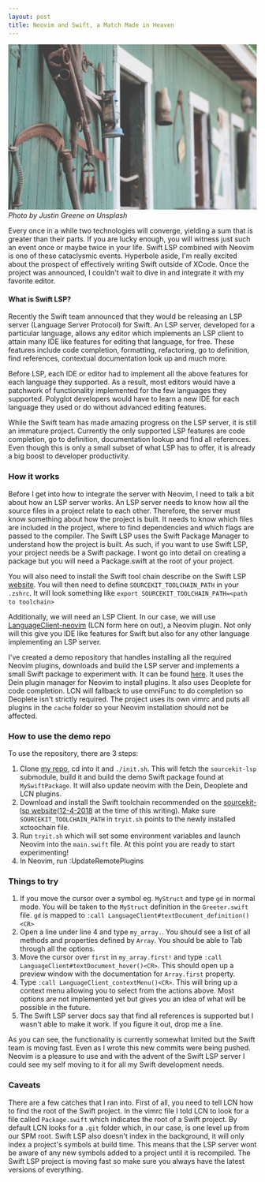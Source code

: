 ```yaml
---
layout: post
title: Neovim and Swift, a Match Made in Heaven
---
```

<img src="/images/fulls/justin-greene-137326-unsplash.jpg" class="fit image">
<em>Photo by Justin Greene on Unsplash</em>

Every once in a while two technologies will converge, yielding a sum that is greater than their parts. If you are lucky enough, you will witness just such an event once or maybe twice in your life. Swift LSP combined with Neovim is one of these cataclysmic events. Hyperbole aside, I'm really excited about the prospect of effectively writing Swift outside of XCode. Once the project was announced, I couldn't wait to dive in and integrate it with my favorite editor.

#### What is Swift LSP?
Recently the Swift team announced that they would be releasing an LSP server (Language Server Protocol) for Swift. An LSP server, developed for a particular language, allows any editor which implements an LSP client to attain many IDE like features for editing that language, for free. These features include code completion, formatting, refactoring, go to definition, find references, contextual documentation look up and much more.

Before LSP, each IDE or editor had to implement all the above features for each language they supported. As a result, most editors would have a patchwork of functionality implemented for the few languages they supported. Polyglot developers would have to learn a new IDE for each language they used or do without advanced editing features.

While the Swift team has made amazing progress on the LSP server, it is still an immature project. Currently the only supported LSP features are code completion, go to definition, documentation lookup and find all references. Even though this is only a small subset of what LSP has to offer, it is already a big boost to developer productivity.

### How it works
Before I get into how to integrate the server with Neovim, I need to talk a bit about how an LSP server works. An LSP server needs to know how all the source files in a project relate to each other. Therefore, the server must know something about how the project is built. It needs to know which files are included in the project, where to find dependencies and which flags are passed to the compiler. The Swift LSP uses the Swift Package Manager to understand how the project is built. As such, if you want to use Swift LSP, your project needs be a Swift package. I wont go into detail on creating a package but you will need a Package.swift at the root of your project. 

You will also need to install the Swift tool chain describe on the Swift LSP [website](https://github.com/apple/sourcekit-lsp). You will then need to define `SOURCEKIT_TOOLCHAIN_PATH` in your `.zshrc`. It will look something like `export SOURCEKIT_TOOLCHAIN_PATH=<path to toolchain>`

Additionally, we will need an LSP Client. In our case, we will use [LanguageClient-neovim](https://github.com/autozimu/LanguageClient-neovim) (LCN form here on out), a Neovim plugin. Not only will this give you IDE like features for Swift but also for any other language implementing an LSP server.

I've created a demo repository that handles installing all the required Neovim plugins, downloads and build the LSP server and implements a small Swift package to experiment with. It can be found [here](https://github.com/Tylerc230/SwiftNeoVimLSP). It uses the Dein plugin manager for Neovim to install plugins. It also uses Deoplete for code completion. LCN will fallback to use omniFunc to do completion so Deoplete isn't strictly required. The project uses its own vimrc and puts all plugins in the `cache` folder so your Neovim installation should not be affected.

### How to use the demo repo
To use the repository, there are 3 steps:
1. Clone [my repo](https://github.com/Tylerc230/SwiftNeoVimLSP), cd into it and `./init.sh`.
This will fetch the `sourcekit-lsp` submodule, build it and build the demo Swift package found at `MySwiftPackage`. It will also update neovim with the Dein, Deoplete and LCN plugins. 
2. Download and install the Swift toolchain recommended on the [sourcekit-lsp website](https://github.com/apple/sourcekit-lsp)([12-4-2018](https://swift.org/builds/development/xcode/swift-DEVELOPMENT-SNAPSHOT-2018-12-04-a/swift-DEVELOPMENT-SNAPSHOT-2018-12-04-a-osx.pkg) at the time of this writing). Make sure `SOURCEKIT_TOOLCHAIN_PATH` in `tryit.sh` points to the newly installed xctoochain file.
3. Run `tryit.sh` which will set some environment variables and launch Neovim into the `main.swift` file. At this point you are ready to start experimenting!
3. In Neovim, run :UpdateRemotePlugins

### Things to try
1. If you move the cursor over a symbol eg. `MyStruct` and type `gd` in normal mode. You will be taken to the `MyStruct` definition in the `Greeter.swift` file. `gd` is mapped to `:call LanguageClient#textDocument_definition()<CR>`
2. Open a line under line 4 and type `my_array.`. You should see a list of all methods and properties defined by `Array`. You should be able to Tab through all the options.
3. Move the cursor over `first` in `my_array.first!` and type `:call LanguageClient#textDocument_hover()<CR>`. This should open up a preview window with the documentation for `Array.first` property.
4. Type `:call LanguageClient_contextMenu()<CR>`. This will bring up a context menu allowing you to select from the actions above. Most options are not implemented yet but gives you an idea of what will be possible in the future.
5. The Swift LSP server docs say that find all references is supported but I wasn't able to make it work. If you figure it out, drop me a line.

As you can see, the functionality is currently somewhat limited but the Swift team is moving fast. Even as I wrote this new commits were being pushed. Neovim is a pleasure to use and with the advent of the Swift LSP server I could see my self moving to it for all my Swift development needs.

### Caveats
There are a few catches that I ran into. First of all, you need to tell LCN how to find the root of the Swift project. In the vimrc file I told LCN to look for a file called `Package.swift` which indicates the root of a Swift project. By default LCN looks for a `.git` folder which, in our case, is one level up from our SPM root.
Swift LSP also doesn't index in the background, it will only index a project's symbols at build time. This means that the LSP server wont be aware of any new symbols added to a project until it is recompiled.
The Swift LSP project is moving fast so make sure you always have the latest versions of everything.
